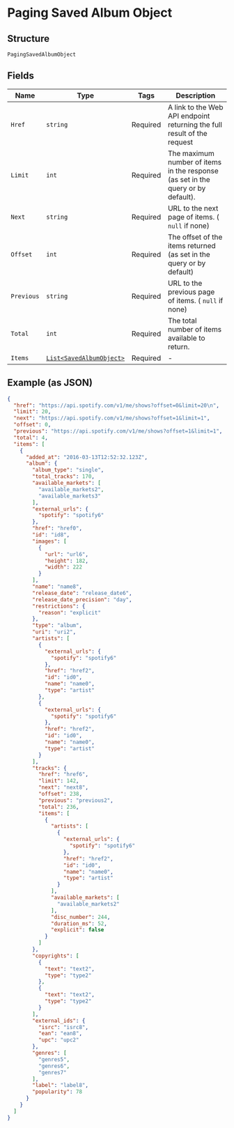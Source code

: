 
# Paging Saved Album Object

## Structure

`PagingSavedAlbumObject`

## Fields

| Name | Type | Tags | Description |
|  --- | --- | --- | --- |
| `Href` | `string` | Required | A link to the Web API endpoint returning the full result of the request |
| `Limit` | `int` | Required | The maximum number of items in the response (as set in the query or by default). |
| `Next` | `string` | Required | URL to the next page of items. ( `null` if none) |
| `Offset` | `int` | Required | The offset of the items returned (as set in the query or by default) |
| `Previous` | `string` | Required | URL to the previous page of items. ( `null` if none) |
| `Total` | `int` | Required | The total number of items available to return. |
| `Items` | [`List<SavedAlbumObject>`](../../doc/models/saved-album-object.md) | Required | - |

## Example (as JSON)

```json
{
  "href": "https://api.spotify.com/v1/me/shows?offset=0&limit=20\n",
  "limit": 20,
  "next": "https://api.spotify.com/v1/me/shows?offset=1&limit=1",
  "offset": 0,
  "previous": "https://api.spotify.com/v1/me/shows?offset=1&limit=1",
  "total": 4,
  "items": [
    {
      "added_at": "2016-03-13T12:52:32.123Z",
      "album": {
        "album_type": "single",
        "total_tracks": 170,
        "available_markets": [
          "available_markets2",
          "available_markets3"
        ],
        "external_urls": {
          "spotify": "spotify6"
        },
        "href": "href0",
        "id": "id8",
        "images": [
          {
            "url": "url6",
            "height": 182,
            "width": 222
          }
        ],
        "name": "name8",
        "release_date": "release_date6",
        "release_date_precision": "day",
        "restrictions": {
          "reason": "explicit"
        },
        "type": "album",
        "uri": "uri2",
        "artists": [
          {
            "external_urls": {
              "spotify": "spotify6"
            },
            "href": "href2",
            "id": "id0",
            "name": "name0",
            "type": "artist"
          },
          {
            "external_urls": {
              "spotify": "spotify6"
            },
            "href": "href2",
            "id": "id0",
            "name": "name0",
            "type": "artist"
          }
        ],
        "tracks": {
          "href": "href6",
          "limit": 142,
          "next": "next8",
          "offset": 238,
          "previous": "previous2",
          "total": 236,
          "items": [
            {
              "artists": [
                {
                  "external_urls": {
                    "spotify": "spotify6"
                  },
                  "href": "href2",
                  "id": "id0",
                  "name": "name0",
                  "type": "artist"
                }
              ],
              "available_markets": [
                "available_markets2"
              ],
              "disc_number": 244,
              "duration_ms": 52,
              "explicit": false
            }
          ]
        },
        "copyrights": [
          {
            "text": "text2",
            "type": "type2"
          },
          {
            "text": "text2",
            "type": "type2"
          }
        ],
        "external_ids": {
          "isrc": "isrc8",
          "ean": "ean8",
          "upc": "upc2"
        },
        "genres": [
          "genres5",
          "genres6",
          "genres7"
        ],
        "label": "label8",
        "popularity": 78
      }
    }
  ]
}
```

